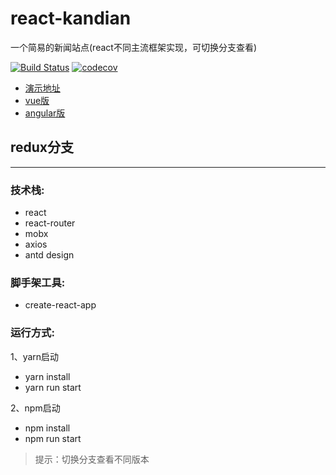 # react-kandian 

一个简易的新闻站点(react不同主流框架实现，可切换分支查看)

[![Build Status](https://travis-ci.org/yhlben/react-kandian.svg?branch=master)](https://travis-ci.org/yhlben/react-kandian)
[![codecov](https://codecov.io/gh/yhlben/react-kandian/branch/master/graph/badge.svg)](https://codecov.io/gh/yhlben/react-kandian)

* [演示地址](http://yinhengli.com)
* [vue版](https://github.com/yhlben/vue-kandian)
* [angular版](https://github.com/yhlben/angular-kandian)

## redux分支

---

### 技术栈:

- react
- react-router
- mobx
- axios
- antd design  

### 脚手架工具:

- create-react-app 

### 运行方式:

1、yarn启动

- yarn install
- yarn run start  
  
2、npm启动

- npm install
- npm run start
  
> 提示：切换分支查看不同版本
